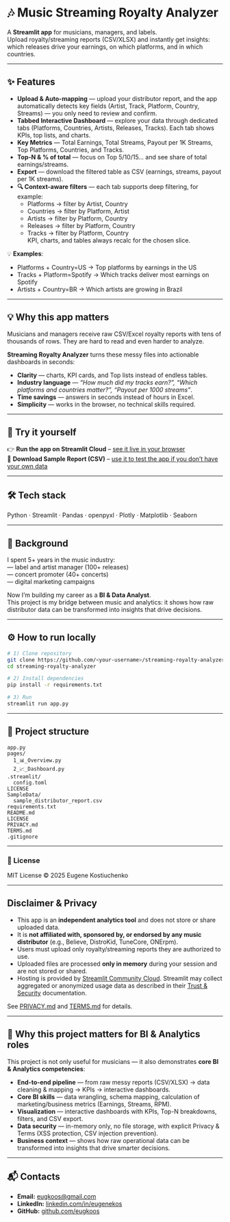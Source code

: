 # 🎶 Music Streaming Royalty Analyzer

A **Streamlit app** for musicians, managers, and labels.  
Upload royalty/streaming reports (CSV/XLSX) and instantly get insights: which releases drive your earnings, on which platforms, and in which countries.  

---

## ✨ Features
- **Upload & Auto-mapping** — upload your distributor report, and the app automatically detects key fields (Artist, Track, Platform, Country, Streams) — you only need to review and confirm.  
- **Tabbed Interactive Dashboard** — explore your data through dedicated tabs (Platforms, Countries, Artists, Releases, Tracks). Each tab shows KPIs, top lists, and charts.  
- **Key Metrics** — Total Earnings, Total Streams, Payout per 1K Streams, Top Platforms, Countries, and Tracks.  
- **Top-N & % of total** — focus on Top 5/10/15… and see share of total earnings/streams.  
- **Export** — download the filtered table as CSV (earnings, streams, payout per 1K streams).  
- **🔍 Context-aware filters** — each tab supports deep filtering, for example:  
  - Platforms → filter by Artist, Country  
  - Countries → filter by Platform, Artist  
  - Artists → filter by Platform, Country  
  - Releases → filter by Platform, Country  
  - Tracks → filter by Platform, Country  
  KPI, charts, and tables always recalc for the chosen slice.  

💡 **Examples**:  
- Platforms + Country=US → Top platforms by earnings in the US  
- Tracks + Platform=Spotify → Which tracks deliver most earnings on Spotify  
- Artists + Country=BR → Which artists are growing in Brazil  
---

## 💡 Why this app matters
Musicians and managers receive raw CSV/Excel royalty reports with tens of thousands of rows. They are hard to read and even harder to analyze.  

**Streaming Royalty Analyzer** turns these messy files into actionable dashboards in seconds:  

- **Clarity** — charts, KPI cards, and Top lists instead of endless tables.  
- **Industry language** — *“How much did my tracks earn?”, “Which platforms and countries matter?”, “Payout per 1000 streams”*.  
- **Time savings** — answers in seconds instead of hours in Excel.  
- **Simplicity** — works in the browser, no technical skills required.  

---

## 🚀 Try it yourself  
👉 **Run the app on Streamlit Cloud** – [see it live in your browser](https://streaming-royalty-analyzer.streamlit.app/)  
📑 **Download Sample Report (CSV)** – [use it to test the app if you don’t have your own data](https://drive.google.com/file/d/1g0dXM4ZWUg1kvuaYUsLlzCeCxmIhd-GF/view)  

---

## 🛠 Tech stack
Python · Streamlit · Pandas · openpyxl · Plotly · Matplotlib · Seaborn

---

## 🎯 Background
I spent 5+ years in the music industry:  
— label and artist manager (100+ releases)  
— concert promoter (40+ concerts)  
— digital marketing campaigns  

Now I’m building my career as a **BI & Data Analyst**.  
This project is my bridge between music and analytics: it shows how raw distributor data can be transformed into insights that drive decisions.  

---

## ⚙️ How to run locally
```bash
# 1) Clone repository
git clone https://github.com/<your-username>/streaming-royalty-analyzer.git
cd streaming-royalty-analyzer

# 2) Install dependencies
pip install -r requirements.txt

# 3) Run
streamlit run app.py
```

---

## 📂 Project structure
```
app.py
pages/
  1_📊_Overview.py
  2_📈_Dashboard.py
.streamlit/
  config.toml
LICENSE
SampleData/
  sample_distributor_report.csv
requirements.txt
README.md
LICENSE
PRIVACY.md
TERMS.md
.gitignore
```

---

### 📜 License
MIT License © 2025 Eugene Kostiuchenko  

---

## Disclaimer & Privacy

- This app is an **independent analytics tool** and does not store or share uploaded data.  
- It is **not affiliated with, sponsored by, or endorsed by any music distributor** (e.g., Believe, DistroKid, TuneCore, ONErpm).  
- Users must upload only royalty/streaming reports they are authorized to use.  
- Uploaded files are processed **only in memory** during your session and are not stored or shared.  
- Hosting is provided by [Streamlit Community Cloud](https://streamlit.io/cloud). Streamlit may collect aggregated or anonymized usage data as described in their [Trust & Security](https://streamlit.io/trust-and-security) documentation.  

See [PRIVACY.md](https://github.com/eugkoos/streaming-royalty-analyzer/blob/main/PRIVACY.md) and [TERMS.md](https://github.com/eugkoos/streaming-royalty-analyzer/blob/main/TERMS.md) for details.  

---

## 🎯 Why this project matters for BI & Analytics roles

This project is not only useful for musicians — it also demonstrates **core BI & Analytics competencies**:

- **End-to-end pipeline** — from raw messy reports (CSV/XLSX) → data cleaning & mapping → KPIs → interactive dashboards.  
- **Core BI skills** — data wrangling, schema mapping, calculation of marketing/business metrics (Earnings, Streams, RPM).  
- **Visualization** — interactive dashboards with KPIs, Top-N breakdowns, filters, and CSV export.  
- **Data security** — in-memory only, no file storage, with explicit Privacy & Terms (XSS protection, CSV injection prevention).  
- **Business context** — shows how raw operational data can be transformed into insights that drive smarter decisions.  

---

## 📬 Contacts
- **Email:** eugkoos@gmail.com  
- **LinkedIn:** [linkedin.com/in/eugenekos](https://www.linkedin.com/in/eugenekos/)  
- **GitHub:** [github.com/eugkoos](https://github.com/eugkoos)  
